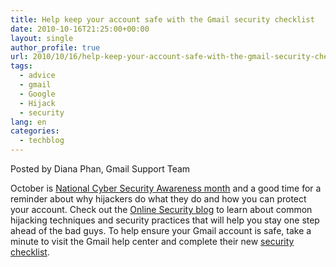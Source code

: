 ```yaml
---
title: Help keep your account safe with the Gmail security checklist
date: 2010-10-16T21:25:00+00:00
layout: single
author_profile: true
url: 2010/10/16/help-keep-your-account-safe-with-the-gmail-security-checklist/
tags:
  - advice
  - gmail
  - Google
  - Hijack
  - security
lang: en
categories: 
  - techblog
---
```

Posted by Diana Phan, Gmail Support Team

October is [National Cyber Security Awareness month](http://googleblog.blogspot.com/2010/10/national-cyber-security-awareness-month.html) and a good time for a reminder about why hijackers do what they do and how you can protect your account. Check out the [Online Security blog](http://googleonlinesecurity.blogspot.com/2010/10/protecting-your-data-in-cloud.html) to learn about common hijacking techniques and security practices that will help you stay one step ahead of the bad guys. To help ensure your Gmail account is safe, take a minute to visit the Gmail help center and complete their new [security checklist](http://mail.google.com/support/bin/static.py?page=checklist.cs&tab=29488).